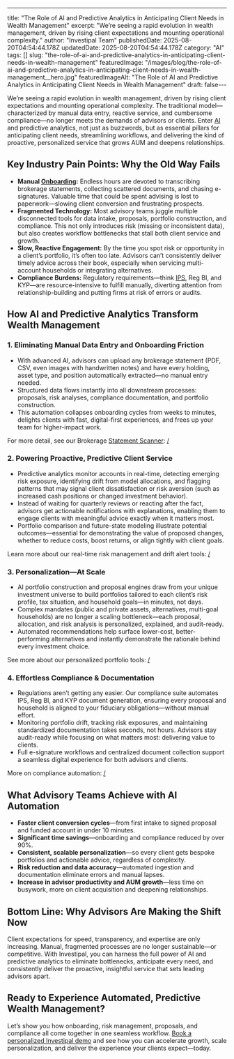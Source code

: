 ---
title: "The Role of AI and Predictive Analytics in Anticipating Client Needs in Wealth Management"
excerpt: "We’re seeing a rapid evolution in wealth management, driven by rising client expectations and mounting operational complexity."
author: "Investipal Team"
publishedDate: 2025-08-20T04:54:44.178Z
updatedDate: 2025-08-20T04:54:44.178Z
category: "AI"
tags: []
slug: "the-role-of-ai-and-predictive-analytics-in-anticipating-client-needs-in-wealth-management"
featuredImage: "/images/blog/the-role-of-ai-and-predictive-analytics-in-anticipating-client-needs-in-wealth-management__hero.jpg"
featuredImageAlt: "The Role of AI and Predictive Analytics in Anticipating Client Needs in Wealth Management"
draft: false---
<p>We’re seeing a rapid evolution in wealth management, driven by rising client expectations and mounting operational complexity. The traditional model—characterized by manual data entry, reactive service, and cumbersome compliance—no longer meets the demands of advisors or clients. Enter <a href="/blog/tag/ai">AI</a> and predictive analytics, not just as buzzwords, but as essential pillars for anticipating client needs, streamlining workflows, and delivering the kind of proactive, personalized service that grows AUM and deepens relationships.</p>

<h2>Key Industry Pain Points: Why the Old Way Fails</h2>
<ul><li><strong>Manual <a href="/blog/category/onboarding">Onboarding</a>:</strong> Endless hours are devoted to transcribing brokerage statements, collecting scattered documents, and chasing e-signatures. Valuable time that could be spent advising is lost to paperwork—slowing client conversion and frustrating prospects.</li><li><strong>Fragmented Technology:</strong> Most advisory teams juggle multiple disconnected tools for data intake, proposals, portfolio construction, and compliance. This not only introduces risk (missing or inconsistent data), but also creates workflow bottlenecks that stall both client service and growth.</li><li><strong>Slow, Reactive Engagement:</strong> By the time you spot risk or opportunity in a client’s portfolio, it’s often too late. Advisors can’t consistently deliver timely advice across their book, especially when servicing multi-account households or integrating alternatives.</li><li><strong>Compliance Burdens:</strong> Regulatory requirements—think <a href="/features/investment-policy-statements">IPS</a>, Reg BI, and KYP—are resource-intensive to fulfill manually, diverting attention from relationship-building and putting firms at risk of errors or audits.</li></ul>

<h2>How AI and Predictive Analytics Transform Wealth Management</h2>

<h3>1. Eliminating Manual Data Entry and Onboarding Friction</h3>
<ul><li>With advanced AI, advisors can upload any brokerage statement (PDF, CSV, even images with handwritten notes) and have every holding, asset type, and position automatically extracted—no manual entry needed.</li><li>Structured data flows instantly into all downstream processes: proposals, risk analyses, compliance documentation, and portfolio construction.</li><li>This automation collapses onboarding cycles from weeks to minutes, delights clients with fast, digital-first experiences, and frees up your team for higher-impact work.</li></ul>
<p>For more detail, see our Brokerage <a href="/features/automated-statement-scanner">Statement Scanner</a>: <a href="/">/</a></p>

<h3>2. Powering Proactive, Predictive Client Service</h3>
<ul><li>Predictive analytics monitor accounts in real-time, detecting emerging risk exposure, identifying drift from model allocations, and flagging patterns that may signal client dissatisfaction or risk aversion (such as increased cash positions or changed investment behavior).</li><li>Instead of waiting for quarterly reviews or reacting after the fact, advisors get actionable notifications with explanations, enabling them to engage clients with meaningful advice exactly when it matters most.</li><li>Portfolio comparison and future-state modeling illustrate potential outcomes—essential for demonstrating the value of proposed changes, whether to reduce costs, boost returns, or align tightly with client goals.</li></ul>
<p>Learn more about our real-time risk management and drift alert tools: <a href="/">/</a></p>

<h3>3. Personalization—At Scale</h3>
<ul><li>AI portfolio construction and proposal engines draw from your unique investment universe to build portfolios tailored to each client’s risk profile, tax situation, and household goals—in minutes, not days.</li><li>Complex mandates (public and private assets, alternatives, multi-goal households) are no longer a scaling bottleneck—each proposal, allocation, and risk analysis is personalized, explained, and audit-ready.</li><li>Automated recommendations help surface lower-cost, better-performing alternatives and instantly demonstrate the rationale behind every investment choice.</li></ul>
<p>See more about our personalized portfolio tools: <a href="/">/</a></p>

<h3>4. Effortless Compliance & Documentation</h3>
<ul><li>Regulations aren’t getting any easier. Our compliance suite automates IPS, Reg BI, and KYP document generation, ensuring every proposal and household is aligned to your fiduciary obligations—without manual effort.</li><li>Monitoring portfolio drift, tracking risk exposures, and maintaining standardized documentation takes seconds, not hours. Advisors stay audit-ready while focusing on what matters most: delivering value to clients.</li><li>Full e-signature workflows and centralized document collection support a seamless digital experience for both advisors and clients.</li></ul>
<p>More on compliance automation: <a href="/">/</a></p>

<h2>What Advisory Teams Achieve with AI Automation</h2>
<ul><li><strong>Faster client conversion cycles</strong>—from first intake to signed proposal and funded account in under 10 minutes.</li><li><strong>Significant time savings</strong>—onboarding and compliance reduced by over 90%.</li><li><strong>Consistent, scalable personalization</strong>—so every client gets bespoke portfolios and actionable advice, regardless of complexity.</li><li><strong>Risk reduction and data accuracy</strong>—automated ingestion and documentation eliminate errors and manual lapses.</li><li><strong>Increase in advisor productivity and AUM growth</strong>—less time on busywork, more on client acquisition and deepening relationships.</li></ul>

<h2>Bottom Line: Why Advisors Are Making the Shift Now</h2>
<p>Client expectations for speed, transparency, and expertise are only increasing. Manual, fragmented processes are no longer sustainable—or competitive. With Investipal, you can harness the full power of AI and predictive analytics to eliminate bottlenecks, anticipate every need, and consistently deliver the proactive, insightful service that sets leading advisors apart.</p>

<h2>Ready to Experience Automated, Predictive Wealth Management?</h2>
<p>Let’s show you how onboarding, risk management, proposals, and compliance all come together in one seamless workflow. <a href="/">Book a personalized Investipal demo</a> and see how you can accelerate growth, scale personalization, and deliver the experience your clients expect—today.</p>